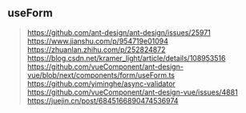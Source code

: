 ## useForm

> https://github.com/ant-design/ant-design/issues/25971
> https://www.jianshu.com/p/954719e01094
> https://zhuanlan.zhihu.com/p/252824872
> https://blog.csdn.net/kramer_light/article/details/108953516
> https://github.com/vueComponent/ant-design-vue/blob/next/components/form/useForm.ts
> https://github.com/yiminghe/async-validator
> https://github.com/vueComponent/ant-design-vue/issues/4881
> https://juejin.cn/post/6845166890474536974

